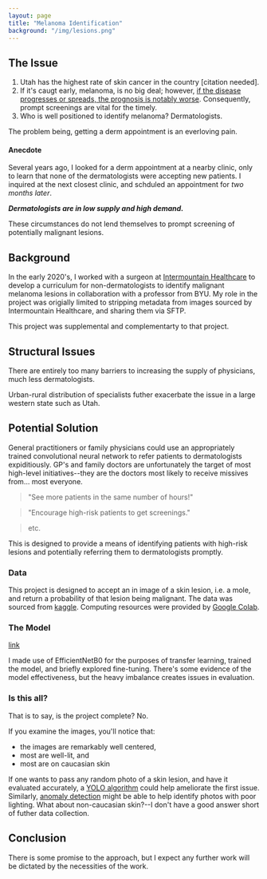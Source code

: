 ```yaml
---
layout: page
title: "Melanoma Identification"
background: "/img/lesions.png"
---
```



## The Issue

1. Utah has the highest rate of skin cancer in the country [citation needed].
2. If it's caugt early, melanoma, is no big deal; however, [if the disease progresses or spreads, the prognosis is notably worse](https://www.aad.org/media/stats-skin-cancer#:~:text=The%20five%2Dyear%20survival%20rate,the%20lymph%20nodes%20is%2099%25.&text=The%20five%2Dyear%20survival%20rate%20for%20melanoma%20that%20spreads%20to,and%20other%20organs%20is%2030%25.).  Consequently, prompt screenings are vital for the timely.
3.  Who is well positioned to identify melanoma?  Dermatologists.

The problem being, getting a derm appointment is an everloving pain.

#### Anecdote
Several years ago, I looked for a derm appointment at a nearby clinic, only to learn that none of the dermatologists were accepting new patients.  I inquired at the next closest clinic, and schduled an appointment for *two months later*.

***Dermatologists are in low supply and high demand.***

These circumstances do not lend themselves to prompt screening of potentially malignant lesions.

## Background

In the early 2020's, I worked with a surgeon at [Intermountain Healthcare](https://intermountainhealthcare.org/) to develop a curriculum for non-dermatologists to identify malignant melanoma lesions in collaboration with a professor from BYU.  My role in the project was origially limited to stripping metadata from images sourced by Intermountain Healthcare, and sharing them via SFTP.

This project was supplemental and complementarty to that project.

## Structural Issues
There are entirely too many barriers to increasing the supply of physicians, much less dermatologists.

Urban-rural distribution of specialists futher exacerbate the issue in a large western state such as Utah.

## Potential Solution
General practitioners or family physicians could use an appropriately trained convolutional neural network to refer patients to dermatologists expiditiously.  GP's and family doctors are unfortunately the target of most high-level initiatives--they are the doctors most likely to receive missives from... most everyone.

> "See more patients in the same number of hours!"

> "Encourage high-risk patients to get screenings."

> etc.

This is designed to provide a means of identifying patients with high-risk lesions and potentially referring them to dermatologists promptly.

### Data
This project is designed to accept an in image of a skin lesion, i.e. a mole, and return a probability of that lesion being malignant.
The data was sourced from [kaggle](https://www.kaggle.com/competitions/siim-isic-melanoma-classification/overview).
Computing resources were provided by [Google Colab](https://colab.research.google.com/).

### The Model

[link](https://snyderjo.github.io/documents/Kaggle_Melanoma_CNN.html)

I made use of EfficientNetB0 for the purposes of transfer learning, trained the model, and briefly explored fine-tuning.  There's some evidence of the model effectiveness, but the heavy imbalance creates issues in evaluation.


### Is this all?

That is to say, is the project complete?
No.

If you examine the images, you'll notice that:
* the images are remarkably well centered,
* most are well-lit, and
* most are on caucasian skin

If one wants to pass any random photo of a skin lesion, and have it evaluated accurately, a [YOLO algorithm](https://en.wikipedia.org/wiki/YOLO_(algorithm)) could help ameliorate the first issue.  Similarly, [anomaly detection](https://en.wikipedia.org/wiki/Anomaly_detection) might be able to help identify photos with poor lighting.  What about non-caucasian skin?--I don't have a good answer short of futher data collection.

## Conclusion
There is some promise to the approach, but I expect any further work will be dictated by the necessities of the work.